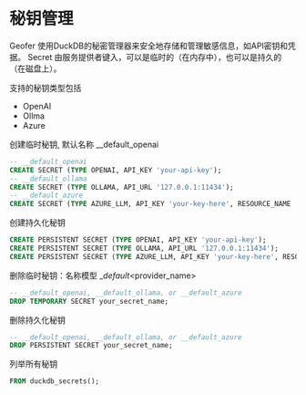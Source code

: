 
# 秘钥管理

Geofer 使用DuckDB的秘密管理器来安全地存储和管理敏感信息，如API密钥和凭据。
Secret 由服务提供者键入，可以是临时的（在内存中），也可以是持久的（在磁盘上）。

支持的秘钥类型包括
- OpenAI
- Ollma
- Azure

创建临时秘钥, 默认名称 __default_openai
```sql
-- __default_openai
CREATE SECRET (TYPE OPENAI, API_KEY 'your-api-key');
-- __default_ollama
CREATE SECRET (TYPE OLLAMA, API_URL '127.0.0.1:11434');
-- __default_azure
CREATE SECRET (TYPE AZURE_LLM, API_KEY 'your-key-here', RESOURCE_NAME 'resource-name',API_VERSION 'api-version');
```

创建持久化秘钥
```sql
CREATE PERSISTENT SECRET (TYPE OPENAI, API_KEY 'your-api-key');
CREATE PERSISTENT SECRET (TYPE OLLAMA, API_URL '127.0.0.1:11434');
CREATE PERSISTENT SECRET (TYPE AZURE_LLM, API_KEY 'your-key-here', RESOURCE_NAME 'resource-name',API_VERSION 'api-version');
```

删除临时秘钥：名称模型 __default_<provider_name>
```sql
-- __default_openai, __default_ollama, or __default_azure
DROP TEMPORARY SECRET your_secret_name;
```

删除持久化秘钥
```sql
-- __default_openai, __default_ollama, or __default_azure
DROP PERSISTENT SECRET your_secret_name;
```

列举所有秘钥
```sql
FROM duckdb_secrets();
```